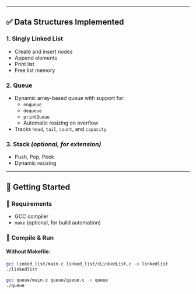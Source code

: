 
---

## ✅ Data Structures Implemented

### 1. Singly Linked List
- Create and insert nodes
- Append elements
- Print list
- Free list memory

### 2. Queue
- Dynamic array-based queue with support for:
  - `enqueue`
  - `dequeue`
  - `printQueue`
  - Automatic resizing on overflow
- Tracks `head`, `tail`, `count`, and `capacity`

### 3. Stack *(optional, for extension)*
- Push, Pop, Peek
- Dynamic resizing

---

## 🚀 Getting Started

### 🔧 Requirements
- GCC compiler
- `make` (optional, for build automation)

### 🔨 Compile & Run

#### Without Makefile:
```bash
gcc linked_list/main.c linked_list/cLinkedList.c -o linkedlist
./linkedlist

gcc queue/main.c queue/queue.c -o queue
./queue
